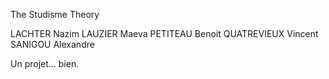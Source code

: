 The Studisme Theory

LACHTER Nazim
LAUZIER Maeva
PETITEAU Benoit
QUATREVIEUX Vincent
SANIGOU Alexandre


Un projet... bien.
